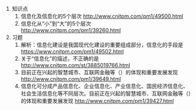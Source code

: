 1. 知识点
    1. 信息化及信息化的5个层次 http://www.cnitpm.com/pm1/49500.html
    2. 信息化从“小”到“大”的5个层次 http://www.cnitpm.com/pm1/39260.html
2. 习题
    1. 解析：信息化建设是我国现代化建设的重要组成部分，信息化的手段是 https://www.cnitpm.com/pm1/49502.html
    2. 关于“信息化”的描述，不正确的是 http://www.cnitpm.com/st/3885019766.html
    3. 目前正在兴起的智慧城市、互联网金融等（）的体现和重要发展发现 http://www.cnitpm.com/pm1/39649.html
    4. 信息化可分成产品信息化、企业信息化、产业信息化、国民经济信息化、社会生活信息化等不同层次。目前正在兴起的智慧城市、互联网金融等（）的体现和重要发展发现 http://www.cnitpm.com/pm1/39427.html